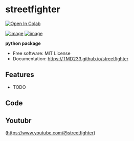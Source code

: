 # streetfighter
[![Open In Colab](https://colab.research.google.com/assets/colab-badge.svg)](https://colab.research.google.com/drive/1qcnhtJtJ9QEB3Xt_VkpQgNzUT-4JS4aR#scrollTo=a2z4Smx_f0dY)

[![image](https://img.shields.io/pypi/v/streetfighter.svg)](https://pypi.python.org/pypi/streetfighter)
[![image](https://img.shields.io/conda/vn/conda-forge/streetfighter.svg)](https://anaconda.org/conda-forge/streetfighter)


**python package**


-   Free software: MIT License
-   Documentation: https://TMD233.github.io/streetfighter
    

## Features

-   TODO
## Code


## Youtubr

(https://www.youtube.com/@streetfighter)